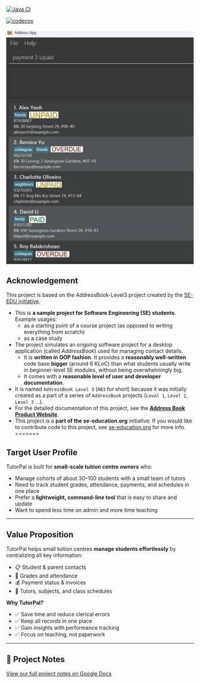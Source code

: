 [![Java CI](https://github.com/AY2526S1-CS2103T-F11-2/tp/actions/workflows/gradle.yml/badge.svg)](https://github.com/AY2526S1-CS2103T-F11-2/tp/actions/workflows/gradle.yml)

[![codecov](https://codecov.io/gh/AY2526S1-2103T-F11-2/tp/branch/master/graph/badge.svg?token=N9YX6POCEB)](https://codecov.io/gh/AY2526S1-2103T-F11-2/tp)

![Ui](docs/images/Ui.png)

## Acknowledgement
This project is based on the AddressBook-Level3 project created by the [SE-EDU initiative](https://se-education.org).

* This is **a sample project for Software Engineering (SE) students**.<br>
  Example usages:
  * as a starting point of a course project (as opposed to writing everything from scratch)
  * as a case study
* The project simulates an ongoing software project for a desktop application (called _AddressBook_) used for managing contact details.
  * It is **written in OOP fashion**. It provides a **reasonably well-written** code base **bigger** (around 6 KLoC) than what students usually write in beginner-level SE modules, without being overwhelmingly big.
  * It comes with a **reasonable level of user and developer documentation**.
* It is named `AddressBook Level 3` (`AB3` for short) because it was initially created as a part of a series of `AddressBook` projects (`Level 1`, `Level 2`, `Level 3` ...).
* For the detailed documentation of this project, see the **[Address Book Product Website](https://se-education.org/addressbook-level3)**.
* This project is a **part of the se-education.org** initiative. If you would like to contribute code to this project, see [se-education.org](https://se-education.org/#contributing-to-se-edu) for more info.
=======
## Target User Profile
TutorPal is built for **small-scale tuition centre owners** who:
- Manage cohorts of about 30–100 students with a small team of tutors
- Need to track student grades, attendance, payments, and schedules in one place
- Prefer a **lightweight, command-line tool** that is easy to share and update
- Want to spend less time on admin and more time teaching

---

## Value Proposition
TutorPal helps small tuition centres **manage students effortlessly** by centralizing all key information:
- 📋 Student & parent contacts
- 📝 Grades and attendance
- 💰 Payment status & invoices
- 📅 Tutors, subjects, and class schedules

**Why TutorPal?**
- ✅ Save time and reduce clerical errors
- ✅ Keep all records in one place
- ✅ Gain insights with performance tracking
- ✅ Focus on teaching, not paperwork

---

## 📝 Project Notes
[View our full project notes on Google Docs](https://docs.google.com/document/d/1Yai75uM13d_Gf1CjlbSTJHIwRAQShjK9w2eqwWM_Sts/edit?usp=sharing)

